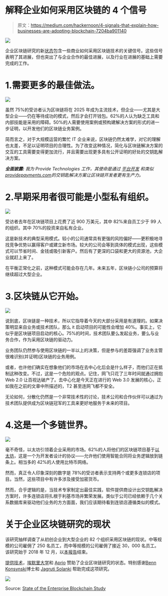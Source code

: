 # 解释企业如何采用区块链的 4 个信号

> 原文：<https://medium.com/hackernoon/4-signals-that-explain-how-businesses-are-adopting-blockchain-7204ba901140>

![](img/e80072e489b9af5672583a2da829637a.png)

企业区块链研究的新[状态](https://provide.services/state-of-enterprise-blockchain-study-report/)包含一些商业如何采用区块链技术的关键信号。这些信号表明了其进展，但也突出了与企业合作的最佳进展，以及行业在进展的基础上需要完成的工作。

# 1.需要更多的最佳做法。

![](img/38dea2946c674790e413813d7da93ed0.png)

虽然 75%的受访者认为区块链将在 2025 年成为主流技术，但企业——尤其是大型企业——仍在等待成功的模式，然后才会打开钱包。62%的人认为缺乏工具和内部技能是采用的障碍。50%的人需要使用案例或预构建解决方案的形式的进一步证明，以开发他们的区块链业务案例。

简而言之，对于大规模运营的繁忙 IT 企业来说，区块链仍然太难学，对它的理解也太差，不足以证明项目的合理性。为了改变这种情况，简化与区块链解决方案的交互的工具需要变得更加流行，并且需要出现更多具有公开证明的好处的交钥匙解决方案。

***全面披露:*** *我为 Provide Technologies 工作，其使命是通过* [*平台开发*](https://provide.services) *和类似*[*providepayments.com*](http://providepayments.com/)*的交钥匙解决方案让区块链开发者更有生产力。*

# 2.早期采用者很可能是小型私有组织。

![](img/6ddcbacbf2878857a8451b77c25f8031.png)

受访者去年在区块链项目上花费了近 900 万美元，其中 82%来自员工少于 99 人的组织。其中 70%的投资来自私有企业。

这是新技术的典型采用模式。较小的公司通常具有更强的风险偏好——更积极地寻找竞争优势以赢得客户或建立新市场。较大的公司会等到具体的模式出现，这些模式可以节省时间、金钱或吸引新客户。然后有了更深的口袋和更大的资源池，大企业就赶上来了。

在平衡正常化之前，这种模式可能会存在几年。未来五年，区块链小公司的预算将继续超过大型企业。

# 3.区块链从它开始。

![](img/7318df5575dcf3cac8ea7a5d89a86221.png)

说到底，区块链是一种技术，所以它指导着今天的大部分采用是有道理的。如果决策明显来自业务或技术团队，那么 it 启动项目的可能性会增加 40%。事实上，它似乎是区块链项目启动的核心。75%的时间，技术团队要么发起业务，要么与业务合作，作为采用区块链的驱动力。

业务团队仍然参与使用区块链的一半以上的决策，但是参与的差距强调了业务主管很难识别(并证明)区块链的业务用例。

或者，也许他们确实在想象他们的市场在去中心化后会是什么样子，而他们正在抵制这种改变。不过，这是一个危险的观点。记住，网飞只花了三年时间就通过拥抱 Web 2.0 让百视达破产了。去中心化是今天正在进行的 Web 3.0 发展的核心，正如我在之前的文章中所描述的，T2 甚至连网飞都不安全。

无论如何，分散化仍然是一个非常技术性的讨论，技术公司和合作伙伴可以通过为技术团队提供成为区块链冠军的工具来更好地服务于未来的项目。

# 4.这是一个多链世界。

![](img/161b12c083c3254a27ca16c03e4e7ae2.png)

毫不奇怪，以太坊引领着企业采用的市场。62%的人将他们的区块链项目基于[以太坊](https://www.ethereum.org/)，这是一个为开发者设计的协议——允许他们使用智能合同将业务逻辑放到链条上。相当多的 42%的人使用比特币网络。

然而，真正令人印象深刻的数字是 78%的受访者表示支持两个或更多连锁店的项目。当然，这些项目中有许多涉及接受加密货币。

然而，合乎逻辑的是，当技术专家制定出最佳实践，软件提供商设计出交钥匙解决方案时，许多连锁店将扎根于利基市场并繁荣发展。类似于公司已经依赖于几个关系数据库来驱动他们业务的方方面面，我们应该期待看到连锁店遵循类似的模式。

# 关于企业区块链研究的现状

该研究抽样调查了从初创企业到大型企业的 82 个组织采用区块链的现状。中等规模的公司雇佣了 250 名员工，而中等规模的公司雇佣了接近 30，000 名员工。该研究始于 2018 年 12 月，以[本报告](https://provide.services/state-of-enterprise-blockchain-study-report/)结束。

[提供技术](https://provide.services/)，[埃默里大学](http://www.emory.edu/home/index.html)和 [Aprio](https://www.aprio.com/) 赞助了企业区块链研究的状态。特别感谢[Benn Konsynski](https://www.linkedin.com/in/benn-konsynski-2a4b001/)博士和 [Jagruti Solanki](https://www.linkedin.com/in/jagruti-solanki-11825810/) 帮助完成这项研究。

![](img/3c497ef22d20a7401623b4310344d301.png)

Source: [State of the Enterprise Blockchain Study](https://provide.services/state-of-enterprise-blockchain-study-report/)